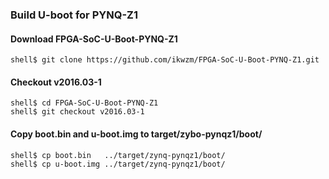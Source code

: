 ### Build U-boot for PYNQ-Z1

#### Download FPGA-SoC-U-Boot-PYNQ-Z1

```console
shell$ git clone https://github.com/ikwzm/FPGA-SoC-U-Boot-PYNQ-Z1.git
```

#### Checkout v2016.03-1

```console
shell$ cd FPGA-SoC-U-Boot-PYNQ-Z1
shell$ git checkout v2016.03-1
```

#### Copy boot.bin and u-boot.img to target/zybo-pynqz1/boot/

```console
shell$ cp boot.bin   ../target/zynq-pynqz1/boot/
shell$ cp u-boot.img ../target/zynq-pynqz1/boot/
```

